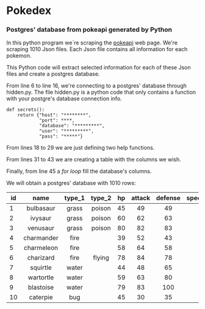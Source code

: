 # Pokedex
### Postgres' database from pokeapi generated by Python

In this python program we´re scraping the [pokeapi](https://pokeapi.co/) web page.
We're scraping 1010 Json files. Each Json file contains all information for each pokemon.

This Python code will extract selected information for each of these Json files and create a postgres database.

From line 6 to line 16, we're connecting to a postgres' database through hidden.py.
The file hidden.py is a python code that only contains a function with your postgre's database connection info.

```
def secrets(): 
    return {"host": "********",
            "port": ****,
            "database": "*********",
            "user": "*********",
            "pass": "*****"}
```

From lines 18 to 29 we are just defining two help functions.

From lines 31 to 43 we are creating a table with the columns we wish.

Finally, from line 45 a *for loop* fill the database's columns.

We will obtain a postgres' database with 1010 rows:

id | name       | type_1 | type_2 | hp | attack | defense | special_atack | special_defense | speed |
-- | :--------: | :----: | :----: | -- | :----: | :-----: | :-----------: | :-------------: | :---: |
1  | bulbasaur	| grass	 | poison |	45 |	49	| 49	  | 65	          | 65	            | 45    |
2  | ivysaur	| grass	 | poison |	60 |	62	| 63	  | 80	          | 80	            | 60    |
3  | venusaur	| grass	 | poison |	80 |	82	| 83	  | 100	          | 100	            | 80    |
4  | charmander	| fire	 |        | 39 |	52	| 43	  | 60	          | 50	            | 65    |
5  | charmeleon	| fire	 | 	      | 58 |	64	| 58	  | 80	          | 65	            | 80    |
6  | charizard	| fire	 | flying |	78 |	84	| 78	  | 109	          | 85	            | 100   |
7  | squirtle	| water	 | 	      | 44 |	48	| 65	  | 50	          | 64	            | 43    |
8  | wartortle	| water	 |        |	59 |	63	| 80	  | 65	          | 80	            | 58    |
9  | blastoise	| water	 |        |	79 |	83	| 100	  | 85	          | 105	            | 78    |
10 | caterpie	| bug	 | 	      | 45 |	30	| 35	  | 20	          | 20	            | 45    |

